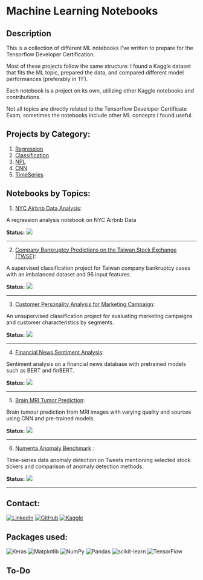 # Machine Learning Notebooks


## Description

<p>This is a collection of different ML notebooks I've written to prepare for the Tensorflow Developer Certification.</p>
Most of these projects follow the same structure: I found a Kaggle dataset that fits the ML topic, prepared the data, and compared different model performances (preferably in TF). 

Each notebook is a project on its own, utilizing other Kaggle notebooks and contributions.

Not all topics are directly related to the Tensorflow Developer Certificate Exam, sometimes the notebooks include other ML concepts I found useful.


## Projects by Category:

 1) [Regression](1-Regression)
 2) [Classification](2-Classification)
 3) [NPL](3-NLP)
 4) [CNN](4-CNN)
 5) [TimeSeries](5-TimeSeries)
 

## Notebooks by Topics:

1) [NYC Airbnb Data Analysis](1-Regression/AirbnbEDA.ipynb): 
   
A regression analysis notebook on NYC Airbnb Data

**Status:** ![](https://geps.dev/progress/60)

***

2) [Company Bankruptcy Predictions on the Taiwan Stock Exchange (TWSE)](2-Classification/CompanyBankruptcyPrediction/BankruptcyPred.ipynb): 
   
A supervised classification project for Taiwan company bankruptcy cases with an imbalanced dataset and 96 input features.

**Status:** ![](https://geps.dev/progress/70)

---

3) [Customer Personality Analysis for Marketing Campaign](2-Classification/CustomerPersonalityAnalysis/CustomerAnalysis.ipynb):

An unsupervised classification project for evaluating marketing campaigns and customer characteristics by segments.

**Status:** ![](https://geps.dev/progress/60)

---

4) [Financial News Sentiment Analysis](3-NLP/FinancialNewsNLP.ipynb):

Sentiment analysis on a financial news database with pretrained models such as BERT and finBERT.

**Status:** ![](https://geps.dev/progress/80)

---

5) [Brain MRI Tumor Prediction](4-CNN/BrainTumourPrediction.ipynb):

Brain tumour prediction from MRI images with varying quality and sources using CNN and pre-trained models. 

**Status:** ![](https://geps.dev/progress/30)

---

6) [Numenta Anomaly Benchmark](5-TimeSeries/NumentaAnomalyBenchmark.ipynb) :

Time-series data anomaly detection on Tweets mentioning selected stock tickers and comparison of anomaly detection methods.

**Status:** ![](https://geps.dev/progress/99)

---

## Contact:

[![LinkedIn](https://img.shields.io/badge/linkedin-%230077B5.svg?style=for-the-badge&logo=linkedin&logoColor=white)](https://www.linkedin.com/in/m-nemeth/)
[![GitHub](https://img.shields.io/badge/github-%23121011.svg?style=for-the-badge&logo=github&logoColor=white)](https://github.com/marci-nemeth)
[![Kaggle](https://img.shields.io/badge/Kaggle-035a7d?style=for-the-badge&logo=kaggle&logoColor=white)](https://www.kaggle.com/marcellnmeth)


## Packages used:
![Keras](https://img.shields.io/badge/Keras-%23D00000.svg?style=for-the-badge&logo=Keras&logoColor=white)
![Matplotlib](https://img.shields.io/badge/Matplotlib-%23ffffff.svg?style=for-the-badge&logo=Matplotlib&logoColor=black)
![NumPy](https://img.shields.io/badge/numpy-%23013243.svg?style=for-the-badge&logo=numpy&logoColor=white)
![Pandas](https://img.shields.io/badge/pandas-%23150458.svg?style=for-the-badge&logo=pandas&logoColor=white)
![scikit-learn](https://img.shields.io/badge/scikit--learn-%23F7931E.svg?style=for-the-badge&logo=scikit-learn&logoColor=white)
![TensorFlow](https://img.shields.io/badge/TensorFlow-%23FF6F00.svg?style=for-the-badge&logo=TensorFlow&logoColor=white)

## To-Do

